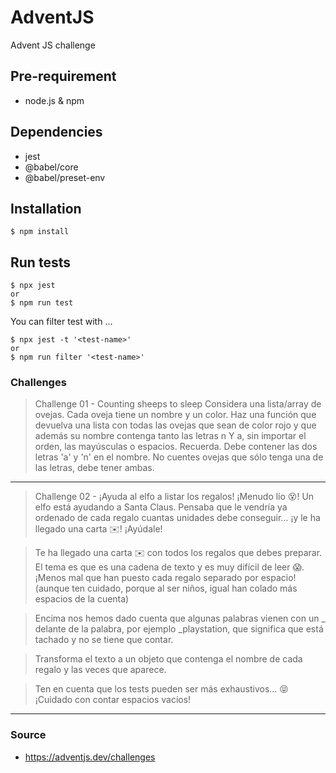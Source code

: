 # AdventJS

Advent JS challenge

## Pre-requirement

- node.js & npm

## Dependencies

- jest
- @babel/core
- @babel/preset-env

## Installation

```
$ npm install
```


## Run tests

```
$ npx jest
or
$ npm run test
```
You can filter test with ...
```
$ npx jest -t '<test-name>'
or
$ npm run filter '<test-name>'
```

### Challenges

> Challenge 01 - Counting sheeps to sleep
> Considera una lista/array de ovejas. Cada oveja tiene un nombre y un color. Haz una función que devuelva una lista con todas las ovejas que sean de color rojo y que además su nombre contenga tanto las letras n Y a, sin importar el orden, las mayúsculas o espacios.
> Recuerda. Debe contener las dos letras 'a' y 'n' en el nombre. No cuentes ovejas que sólo tenga una de las letras, debe tener ambas.
-----------------------------------
> Challenge 02 - 
> ¡Ayuda al elfo a listar los regalos!
¡Menudo lío 😵! Un elfo está ayudando a Santa Claus. Pensaba que le vendría ya ordenado de cada regalo cuantas unidades debe conseguir... ¡y le ha llegado una carta ✉️! ¡Ayúdale!

> Te ha llegado una carta ✉️ con todos los regalos que debes preparar. El tema es que es una cadena de texto y es muy difícil de leer 😱. ¡Menos mal que han puesto cada regalo separado por espacio! (aunque ten cuidado, porque al ser niños, igual han colado más espacios de la cuenta)

> Encima nos hemos dado cuenta que algunas palabras vienen con un _ delante de la palabra, por ejemplo _playstation, que significa que está tachado y no se tiene que contar.

> Transforma el texto a un objeto que contenga el nombre de cada regalo y las veces que aparece.

> Ten en cuenta que los tests pueden ser más exhaustivos... 😝 ¡Cuidado con contar espacios vacíos!
------------------------------------


### Source
- https://adventjs.dev/challenges